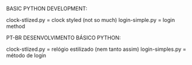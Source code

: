 BASIC PYTHON DEVELOPMENT:

clock-stlized.py = clock styled (not so much)
login-simple.py = login method 

PT-BR
DESENVOLVIMENTO BÁSICO PYTHON:

clock-stlized.py = relógio estilizado (nem tanto assim) 
login-simples.py = método de login
